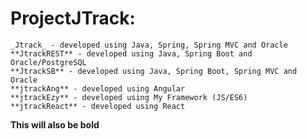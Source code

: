 # ProjectJTrack:
	_Jtrack_ - developed using Java, Spring, Spring MVC and Oracle
	**JtrackREST** - developed using Java, Spring Boot and Oracle/PostgreSQL
	**JtrackSB** - developed using Java, Spring Boot, Spring MVC and Oracle
	**jtrackAng** - developed using Angular
	**jtrackEzy** - developed using My Framework (JS/ES6)
	**jtrackReact** - developed using React
__This will also be bold__